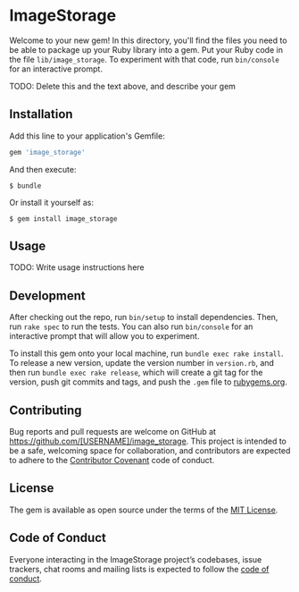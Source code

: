 # ImageStorage

Welcome to your new gem! In this directory, you'll find the files you need to be able to package up your Ruby library into a gem. Put your Ruby code in the file `lib/image_storage`. To experiment with that code, run `bin/console` for an interactive prompt.

TODO: Delete this and the text above, and describe your gem

## Installation

Add this line to your application's Gemfile:

```ruby
gem 'image_storage'
```

And then execute:

    $ bundle

Or install it yourself as:

    $ gem install image_storage

## Usage

TODO: Write usage instructions here

## Development

After checking out the repo, run `bin/setup` to install dependencies. Then, run `rake spec` to run the tests. You can also run `bin/console` for an interactive prompt that will allow you to experiment.

To install this gem onto your local machine, run `bundle exec rake install`. To release a new version, update the version number in `version.rb`, and then run `bundle exec rake release`, which will create a git tag for the version, push git commits and tags, and push the `.gem` file to [rubygems.org](https://rubygems.org).

## Contributing

Bug reports and pull requests are welcome on GitHub at https://github.com/[USERNAME]/image_storage. This project is intended to be a safe, welcoming space for collaboration, and contributors are expected to adhere to the [Contributor Covenant](http://contributor-covenant.org) code of conduct.

## License

The gem is available as open source under the terms of the [MIT License](https://opensource.org/licenses/MIT).

## Code of Conduct

Everyone interacting in the ImageStorage project’s codebases, issue trackers, chat rooms and mailing lists is expected to follow the [code of conduct](https://github.com/[USERNAME]/image_storage/blob/master/CODE_OF_CONDUCT.md).
